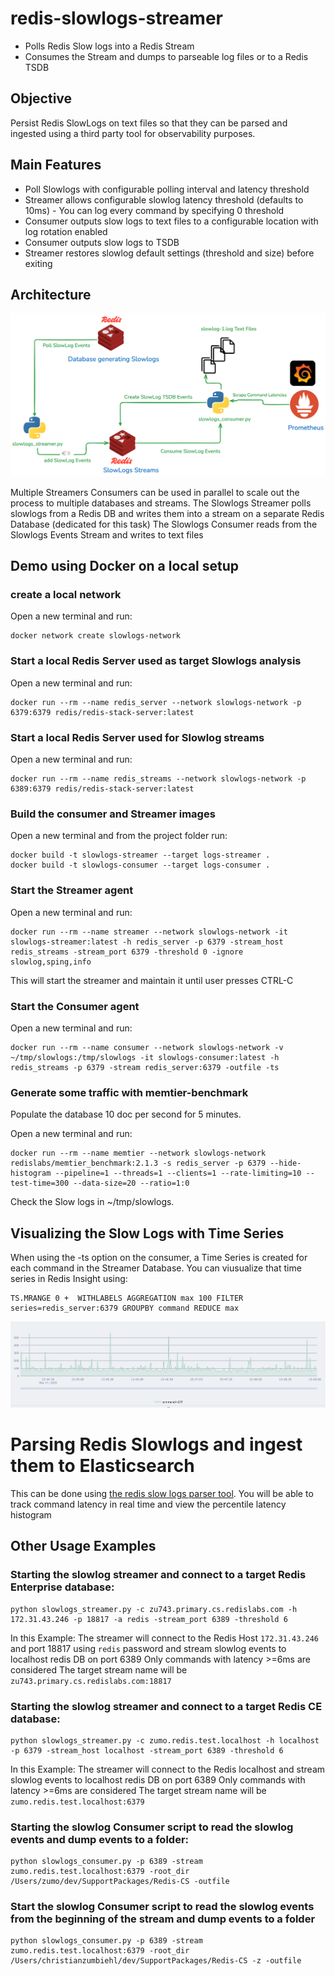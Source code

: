 # redis-slowlogs-streamer

* Polls Redis Slow logs into a Redis Stream 
* Consumes the Stream and dumps to parseable log files or to a Redis TSDB

## Objective

Persist Redis SlowLogs on text files so that they can be parsed and ingested using a third party tool for observability purposes. 

## Main Features

* Poll Slowlogs with configurable polling interval and latency threshold
* Streamer allows configurable slowlog latency threshold  (defaults to 10ms) - You can log every command by specifying 0 threshold
* Consumer outputs slow logs to text files to a configurable location with log rotation enabled 
* Consumer outputs slow logs to TSDB 
* Streamer  restores slowlog default settings (threshold and size) before exiting

## Architecture

![architcture](./img/arch-2024-11-12-1710.png)

Multiple Streamers Consumers can be used in parallel to scale out the process to multiple databases and streams.
The Slowlogs Streamer polls slowlogs from a Redis DB and writes them into a stream on a separate Redis Database (dedicated for this task)
The Slowlogs Consumer reads from the Slowlogs Events Stream and writes to text files



## Demo using Docker on a local setup

### create a local network

Open a new terminal and run:

```
docker network create slowlogs-network
```

### Start a local Redis Server used as target Slowlogs analysis

Open a new terminal and run:

```
docker run --rm --name redis_server --network slowlogs-network -p 6379:6379 redis/redis-stack-server:latest
```


### Start a local Redis Server used for Slowlog streams

Open a new terminal and run:

```
docker run --rm --name redis_streams --network slowlogs-network -p 6389:6379 redis/redis-stack-server:latest
```


### Build the consumer and Streamer images 

Open a new terminal and from the project folder run:

```
docker build -t slowlogs-streamer --target logs-streamer .
docker build -t slowlogs-consumer --target logs-consumer .
```

### Start the Streamer agent 

Open a new terminal and run:

```
docker run --rm --name streamer --network slowlogs-network -it slowlogs-streamer:latest -h redis_server -p 6379 -stream_host redis_streams -stream_port 6379 -threshold 0 -ignore slowlog,sping,info
```
This will start the streamer and maintain it until user presses CTRL-C

### Start the Consumer agent 

Open a new terminal and run:

```
docker run --rm --name consumer --network slowlogs-network -v ~/tmp/slowlogs:/tmp/slowlogs -it slowlogs-consumer:latest -h redis_streams -p 6379 -stream redis_server:6379 -outfile -ts
```
### Generate some traffic with memtier-benchmark

Populate the database 10 doc per second for 5 minutes.

Open a new terminal and run:

```
docker run --rm --name memtier --network slowlogs-network redislabs/memtier_benchmark:2.1.3 -s redis_server -p 6379 --hide-histogram --pipeline=1 --threads=1 --clients=1 --rate-limiting=10 --test-time=300 --data-size=20 --ratio=1:0
``` 

Check the Slow logs in  ~/tmp/slowlogs.


## Visualizing the Slow Logs with Time Series 

When using the -ts option on the consumer, a Time Series is created for each command in the Streamer Database.
You can viusualize that time series in Redis Insight using:

```
TS.MRANGE 0 +  WITHLABELS AGGREGATION max 100 FILTER series=redis_server:6379 GROUPBY command REDUCE max
```

![tsdb](./img/tsdb.png)




# Parsing Redis Slowlogs and ingest them to Elasticsearch

This can be  done using  [the redis slow logs parser tool](https://github.com/zumo64/redis-logs-parser). 
You will be able to track command latency in real time and view the percentile latency histogram

## Other Usage Examples

### Starting the slowlog streamer and connect to a target Redis Enterprise database:

```
python slowlogs_streamer.py -c zu743.primary.cs.redislabs.com -h 172.31.43.246 -p 18817 -a redis -stream_port 6389 -threshold 6
```

In this Example: 
The streamer will connect to the Redis Host `172.31.43.246` and port 18817  using `redis` password and stream slowlog events to localhost redis DB on port 6389
Only commands with latency >=6ms are considered
The target stream name will be `zu743.primary.cs.redislabs.com:18817`


### Starting the slowlog streamer and connect to a target Redis CE database:

```
python slowlogs_streamer.py -c zumo.redis.test.localhost -h localhost -p 6379 -stream_host localhost -stream_port 6389 -threshold 6
```

In this Example: 
The streamer will connect to the Redis localhost and stream slowlog events to localhost redis DB on port 6389
Only commands with latency >=6ms are considered
The target stream name will be `zumo.redis.test.localhost:6379`


### Starting the slowlog Consumer script to read the slowlog events and dump events to a folder:
```
python slowlogs_consumer.py -p 6389 -stream zumo.redis.test.localhost:6379 -root_dir /Users/zumo/dev/SupportPackages/Redis-CS -outfile
```

### Start the slowlog Consumer script to read the slowlog events from the beginning of the stream and dump events to a folder
```
python slowlogs_consumer.py -p 6389 -stream zumo.redis.test.localhost:6379 -root_dir /Users/christianzumbiehl/dev/SupportPackages/Redis-CS -z -outfile
```


